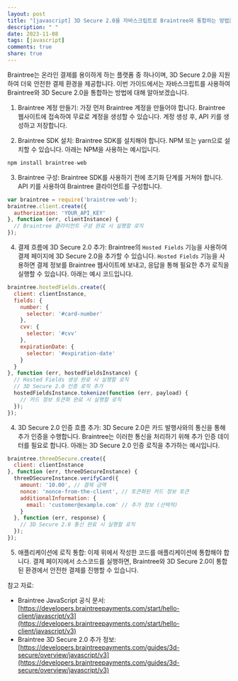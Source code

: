 ```yaml
---
layout: post
title: "[javascript] 3D Secure 2.0을 자바스크립트로 Braintree와 통합하는 방법은 무엇인가요?"
description: " "
date: 2023-11-08
tags: [javascript]
comments: true
share: true
---
```


Braintree는 온라인 결제를 용이하게 하는 플랫폼 중 하나이며, 3D Secure 2.0을 지원하여 더욱 안전한 결제 환경을 제공합니다. 이번 가이드에서는 자바스크립트를 사용하여 Braintree와 3D Secure 2.0을 통합하는 방법에 대해 알아보겠습니다.

1. Braintree 계정 만들기: 가장 먼저 Braintree 계정을 만들어야 합니다. Braintree 웹사이트에 접속하여 무료로 계정을 생성할 수 있습니다. 계정 생성 후, API 키를 생성하고 저장합니다.

2. Braintree SDK 설치: Braintree SDK를 설치해야 합니다. NPM 또는 yarn으로 설치할 수 있습니다. 아래는 NPM을 사용하는 예시입니다.

```javascript
npm install braintree-web
```

3. Braintree 구성: Braintree SDK를 사용하기 전에 초기화 단계를 거쳐야 합니다. API 키를 사용하여 Braintree 클라이언트를 구성합니다.

```javascript
var braintree = require('braintree-web');
braintree.client.create({
  authorization: 'YOUR_API_KEY'
}, function (err, clientInstance) {
  // Braintree 클라이언트 구성 완료 시 실행할 로직
});
```

4. 결제 흐름에 3D Secure 2.0 추가: Braintree의 `Hosted Fields` 기능을 사용하여 결제 페이지에 3D Secure 2.0을 추가할 수 있습니다. `Hosted Fields` 기능을 사용하면 결제 정보를 Braintree 웹사이트에 보내고, 응답을 통해 필요한 추가 로직을 실행할 수 있습니다. 아래는 예시 코드입니다.

```javascript
braintree.hostedFields.create({
  client: clientInstance,
  fields: {
    number: {
      selector: '#card-number'
    },
    cvv: {
      selector: '#cvv'
    },
    expirationDate: {
      selector: '#expiration-date'
    }
  }
}, function (err, hostedFieldsInstance) {
  // Hosted Fields 생성 완료 시 실행할 로직
  // 3D Secure 2.0 인증 로직 추가
  hostedFieldsInstance.tokenize(function (err, payload) {
    // 카드 정보 토큰화 완료 시 실행할 로직
  });
});
```

4. 3D Secure 2.0 인증 흐름 추가: 3D Secure 2.0은 카드 발행사와의 통신을 통해 추가 인증을 수행합니다. Braintree는 이러한 통신을 처리하기 위해 추가 인증 데이터를 필요로 합니다. 아래는 3D Secure 2.0 인증 로직을 추가하는 예시입니다.

```javascript
braintree.threeDSecure.create({
  client: clientInstance
}, function (err, threeDSecureInstance) {
  threeDSecureInstance.verifyCard({
    amount: '10.00', // 결제 금액
    nonce: 'nonce-from-the-client', // 토큰화된 카드 정보 토큰
    additionalInformation: {
      email: 'customer@example.com' // 추가 정보 (선택적)
    }
  }, function (err, response) {
    // 3D Secure 2.0 통신 완료 시 실행할 로직
  });
});
```

5. 애플리케이션에 로직 통합: 이제 위에서 작성한 코드를 애플리케이션에 통합해야 합니다. 결제 페이지에서 소스코드를 실행하면, Braintree와 3D Secure 2.0이 통합된 환경에서 안전한 결제를 진행할 수 있습니다.

참고 자료:
- Braintree JavaScript 공식 문서: [https://developers.braintreepayments.com/start/hello-client/javascript/v3](https://developers.braintreepayments.com/start/hello-client/javascript/v3)
- Braintree 3D Secure 2.0 추가 정보: [https://developers.braintreepayments.com/guides/3d-secure/overview/javascript/v3](https://developers.braintreepayments.com/guides/3d-secure/overview/javascript/v3)
